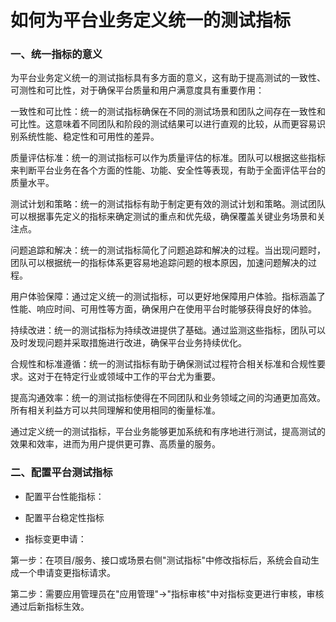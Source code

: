 如何为平台业务定义统一的测试指标
====

### 一、统一指标的意义

为平台业务定义统一的测试指标具有多方面的意义，这有助于提高测试的一致性、可测性和可比性，对于确保平台质量和用户满意度具有重要作用：

一致性和可比性：统一的测试指标确保在不同的测试场景和团队之间存在一致性和可比性。这意味着不同团队和阶段的测试结果可以进行直观的比较，从而更容易识别系统性能、稳定性和可用性的差异。

质量评估标准：统一的测试指标可以作为质量评估的标准。团队可以根据这些指标来判断平台业务在各个方面的性能、功能、安全性等表现，有助于全面评估平台的质量水平。

测试计划和策略：统一的测试指标有助于制定更有效的测试计划和策略。测试团队可以根据事先定义的指标来确定测试的重点和优先级，确保覆盖关键业务场景和关注点。

问题追踪和解决：统一的测试指标简化了问题追踪和解决的过程。当出现问题时，团队可以根据统一的指标体系更容易地追踪问题的根本原因，加速问题解决的过程。

用户体验保障：通过定义统一的测试指标，可以更好地保障用户体验。指标涵盖了性能、响应时间、可用性等方面，确保用户在使用平台时能够获得良好的体验。

持续改进：统一的测试指标为持续改进提供了基础。通过监测这些指标，团队可以及时发现问题并采取措施进行改进，确保平台业务持续优化。

合规性和标准遵循：统一的测试指标有助于确保测试过程符合相关标准和合规性要求。这对于在特定行业或领域中工作的平台尤为重要。

提高沟通效率：统一的测试指标使得在不同团队和业务领域之间的沟通更加高效。所有相关利益方可以共同理解和使用相同的衡量标准。

通过定义统一的测试指标，平台业务能够更加系统和有序地进行测试，提高测试的效果和效率，进而为用户提供更可靠、高质量的服务。

### 二、配置平台测试指标

- 配置平台性能指标：

- 配置平台稳定性指标

- 指标变更申请：

第一步：在项目/服务、接口或场景右侧"测试指标"中修改指标后，系统会自动生成一个申请变更指标请求。

第二步：需要应用管理员在"应用管理"->"指标审核"中对指标变更进行审核，审核通过后新指标生效。

